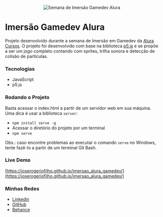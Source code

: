 <p align="center"><img alt="Semana de Imersão Gamedev Alura" src="https://user-images.githubusercontent.com/12038461/86697871-2ce76680-bfe5-11ea-9f83-9cb7c7974305.png"></p>

# Imersão Gamedev Alura
Projeto desenvolvido durante a semana de Imersão em Gamedev da [Alura Cursos](https://www.alura.com.br). O projeto foi desenvolvido com base na biblioteca [p5.js](https://p5js.org/) e se propõe a ser um jogo completo contando com sprites, trilha sonora e detecção de colisão de partículas.

### Tecnologias
* JavaScript
* p5.js

### Rodando o Projeto
Basta acessar o index.html a partir de um servidor web em sua máquina. Uma dica é usar a biblioteca `server`:
* `npm install serve -g`
* Acessar o diretório do projeto por um terminal
* `npm serve`

Obs.: caso encontre problemas ao executar o comando `serve` no Windows, tente fazê-lo a partir de um terminal Git Bash.

### Live Demo
[https://joserogeriofilho.github.io/imersao_alura_gamedev/](https://joserogeriofilho.github.io/imersao_alura_gamedev/)

### Minhas Redes
* [Linkedin](https://www.linkedin.com/in/joserogeriofilho/)
* [GitHub](https://github.com/joserogeriofilho)
* [Behance](https://www.behance.net/joserogeriofilho)
